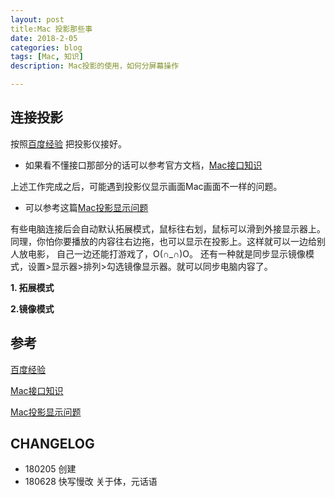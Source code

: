 ```yaml
---
layout: post
title:Mac 投影那些事
date: 2018-2-05
categories: blog
tags: [Mac, 知识]
description: Mac投影的使用，如何分屏幕操作

---
```



## 连接投影

按照[百度经验](https://jingyan.baidu.com/article/a3aad71acdd983b1fb0096af.html)
把投影仪接好。

- 如果看不懂接口那部分的话可以参考官方文档，[Mac接口知识](https://support.apple.com/zh-cn/HT201736)

上述工作完成之后，可能遇到投影仪显示画面Mac画面不一样的问题。

- 可以参考这篇[Mac投影显示问题](http://www.pc6.com/edu/80822.html)

有些电脑连接后会自动默认拓展模式，鼠标往右划，鼠标可以滑到外接显示器上。
同理，你怕你要播放的内容往右边拖，也可以显示在投影上。这样就可以一边给别人放电影，
自己一边还能打游戏了，O(∩_∩)O。
还有一种就是同步显示镜像模式，设置>显示器>排列>勾选镜像显示器。就可以同步电脑内容了。


**1. 拓展模式**

**2.镜像模式** 



## 参考
[百度经验](https://jingyan.baidu.com/article/a3aad71acdd983b1fb0096af.html)

[Mac接口知识](https://support.apple.com/zh-cn/HT201736)

[Mac投影显示问题](http://www.pc6.com/edu/80822.html)


## CHANGELOG

- 180205 创建
- 180628 快写慢改 关于体，元话语























